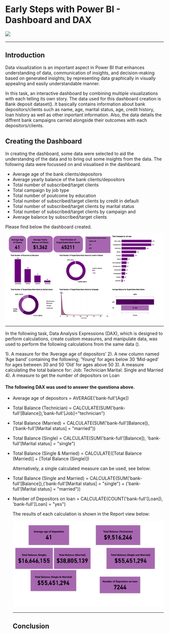# Early Steps with Power BI - Dashboard and DAX

![](dax.png)

---

## Introduction
Data visualization is an important aspect in Power BI that enhances understanding of data, communication of insights, and decision-making based on generated insights; by representing data graphically in visually appealing and easily understandable manner. 

In this task, an interactive dashboard by combining multiple visualizations with each telling its own story. The data used for this dashboard creation is Bank deposit dataset(). It basically contains information about bank depositors/clients such as name, age, marital status, age, credit history, loan history as well as other inportant information. Also, the  data details the diffrent bank campaigns carried alongside their outcomes with each depositors/clients.

## Creating the Dashboard

In creating the dashboard, some data were selected to aid the understandng of the data and to bring out some insights from the data. The following data were focussed on and visualised in the dashboard. 

- Average age of the bank clients/depositors
- Average yearly balance of the bank clients/depositors
- Total number of subscribed/target clients
- Total campaign by job type
- Total number of poutcome by education
- Total number of subscribed/target clients by credit in default
- Total number of subscribed/target clients by marital status
- Total number of subscribed/target clients by campaign and
- Average balance by subscribed/target clients

Please find below the dashboard created.

![](Task3_dashboard.png)

---

In the following task, Data Analysis Expressions (DAX), which is designed to perform calculations, create custom measures, and manipulate data, was used to perform the following calculations from the same data ().

1). A measure for the ‘Average age of depositors’
2). A new column named ‘Age band’ containing the following;
    ‘Young’ for ages below 30
     ‘Mid-aged’ for ages between 30 and 50
     ‘Old’ for ages above 50
3). A measure calculating the total balance for:
    Job: Technician
    Marital: Single and Married
4). A measure to get the number of depositors on Loan

#### The following DAX was used to answer the questiona above.

- Average age of depositors = AVERAGE('bank-full'[Age])
  
- Total Balance (Technician) = CALCULATE(SUM('bank-full'[Balance]),'bank-full'[Job]="technician")
 
- Total Balance (Married) = CALCULATE(SUM('bank-full'[Balance]), ('bank-full'[Marital status] = "married"))

- Total Balance (Single) = CALCULATE(SUM('bank-full'[Balance]), 'bank-full'[Marital status] = "single")

- Total Balance (Single & Married) = CALCULATE([Total Balance (Married)] + [Total Balance (Single)])
  
  Alternatively, a single calculated measure can be used, see below:
  
- Total Balance (Single and Married) = CALCULATE(SUM('bank-full'[Balance]),('bank-full'[Marital status] = "single") + ('bank-full'[Marital status] = "married"))

- Number of Depositors on loan = CALCULATE(COUNT('bank-full'[Loan]), 'bank-full'[Loan] = "yes")

  The results of each calculation is shown in the Report view below:

  ![](Task4_reportview.png)

  ---

  ## Conclusion


